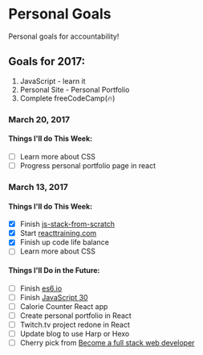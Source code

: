 # Personal Goals

Personal goals for accountability!

## Goals for 2017:

1. JavaScript - learn it
2. Personal Site - Personal Portfolio
3. Complete freeCodeCamp(:fire:)

### March 20, 2017

#### Things I'll do This Week:

- [ ] Learn more about CSS
- [ ] Progress personal portfolio page in react

### March 13, 2017

#### Things I'll do This Week:

- [x] Finish [js-stack-from-scratch](https://github.com/verekia/js-stack-from-scratch)
- [x] Start [reacttraining.com](https://online.reacttraining.com/courses/50507/lectures/841119#/questions/2)
- [x] Finish up code life balance
- [ ] Learn more about CSS

#### Things I'll Do in the Future:

- [ ] Finish [es6.io](https://es6.io)
- [ ] Finish [JavaScript 30](https://javascript30.com/)
- [ ] Calorie Counter React app
- [ ] Create personal portfolio in React
- [ ] Twitch.tv project redone in React
- [ ] Update blog to use Harp or Hexo
- [ ] Cherry pick from [Become a full stack web developer](https://github.com/bmorelli25/Become-A-Full-Stack-Web-Developer)
